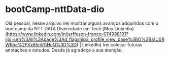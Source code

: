 # bootCamp-nttData-dio

Olá pessoal, nesse arquivo irei mostrar alguns avanços adquiridos com o bootcamp da NTT DATA Diversidade em Tech
[Meu Linkedin] (https://www.linkedin.com/in/jerffeson-franco-074988191?lipi=urn%3Ali%3Apage%3Ad_flagship3_profile_view_base%3BO%2Ba1U0RWRha%2FXx85nVGHcQ%3D%3D) | LinkedIn)
Irei colocar futuras anotações e estudos.
Desde já agradeço a sua atenção.
